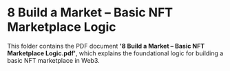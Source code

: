 # 8 Build a Market – Basic NFT Marketplace Logic  
This folder contains the PDF document **'8 Build a Market – Basic NFT Marketplace Logic.pdf'**, which explains the foundational logic for building a basic NFT marketplace in Web3.
